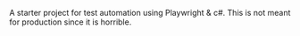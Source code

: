 A starter project for test automation using Playwright & c#. This is not meant for production since it is horrible.

